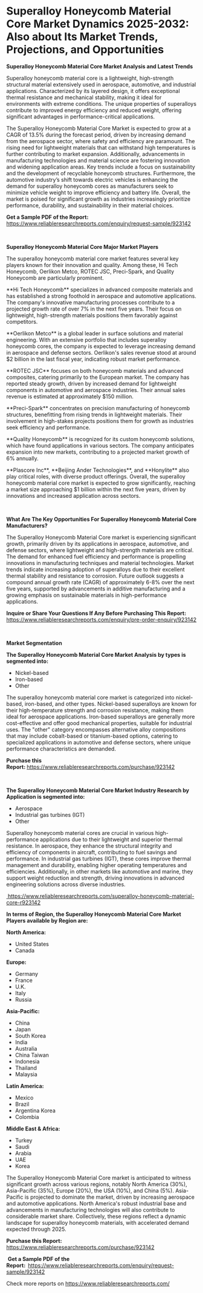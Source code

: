 <p><h1>Superalloy Honeycomb Material Core Market Dynamics 2025-2032: Also about Its Market Trends, Projections, and Opportunities</h1></p><p><strong>Superalloy Honeycomb Material Core Market Analysis and Latest Trends</strong></p>
<p><p>Superalloy honeycomb material core is a lightweight, high-strength structural material extensively used in aerospace, automotive, and industrial applications. Characterized by its layered design, it offers exceptional thermal resistance and mechanical stability, making it ideal for environments with extreme conditions. The unique properties of superalloys contribute to improved energy efficiency and reduced weight, offering significant advantages in performance-critical applications.</p><p>The Superalloy Honeycomb Material Core Market is expected to grow at a CAGR of 13.5% during the forecast period, driven by increasing demand from the aerospace sector, where safety and efficiency are paramount. The rising need for lightweight materials that can withstand high temperatures is further contributing to market expansion. Additionally, advancements in manufacturing technologies and material science are fostering innovation and widening application areas. Key trends include a focus on sustainability and the development of recyclable honeycomb structures. Furthermore, the automotive industry’s shift towards electric vehicles is enhancing the demand for superalloy honeycomb cores as manufacturers seek to minimize vehicle weight to improve efficiency and battery life. Overall, the market is poised for significant growth as industries increasingly prioritize performance, durability, and sustainability in their material choices.</p></p>
<p><strong>Get a Sample PDF of the Report:&nbsp;</strong> <a href="https://www.reliableresearchreports.com/enquiry/request-sample/923142?utm_campaign=3257&utm_medium=2&utm_source=Github&utm_content=ia&utm_term=07032025&utm_id=superalloy-honeycomb-material-core">https://www.reliableresearchreports.com/enquiry/request-sample/923142</a></p>
<p>&nbsp;</p>
<p><strong>Superalloy Honeycomb Material Core Major Market Players</strong></p>
<p><p>The superalloy honeycomb material core market features several key players known for their innovation and quality. Among these, Hi Tech Honeycomb, Oerlikon Metco, ROTEC JSC, Preci-Spark, and Quality Honeycomb are particularly prominent.</p><p>**Hi Tech Honeycomb** specializes in advanced composite materials and has established a strong foothold in aerospace and automotive applications. The company's innovative manufacturing processes contribute to a projected growth rate of over 7% in the next five years. Their focus on lightweight, high-strength materials positions them favorably against competitors.</p><p>**Oerlikon Metco** is a global leader in surface solutions and material engineering. With an extensive portfolio that includes superalloy honeycomb cores, the company is expected to leverage increasing demand in aerospace and defense sectors. Oerlikon's sales revenue stood at around $2 billion in the last fiscal year, indicating robust market performance.</p><p>**ROTEC JSC** focuses on both honeycomb materials and advanced composites, catering primarily to the European market. The company has reported steady growth, driven by increased demand for lightweight components in automotive and aerospace industries. Their annual sales revenue is estimated at approximately $150 million.</p><p>**Preci-Spark** concentrates on precision manufacturing of honeycomb structures, benefitting from rising trends in lightweight materials. Their involvement in high-stakes projects positions them for growth as industries seek efficiency and performance.</p><p>**Quality Honeycomb** is recognized for its custom honeycomb solutions, which have found applications in various sectors. The company anticipates expansion into new markets, contributing to a projected market growth of 6% annually.</p><p>**Plascore Inc**, **Beijing Ander Technologies**, and **Honylite** also play critical roles, with diverse product offerings. Overall, the superalloy honeycomb material core market is expected to grow significantly, reaching a market size approaching $1 billion within the next five years, driven by innovations and increased application across sectors.</p></p>
<p>&nbsp;</p>
<p><strong>What Are The Key Opportunities For Superalloy Honeycomb Material Core Manufacturers?</strong></p>
<p><p>The Superalloy Honeycomb Material Core market is experiencing significant growth, primarily driven by its applications in aerospace, automotive, and defense sectors, where lightweight and high-strength materials are critical. The demand for enhanced fuel efficiency and performance is propelling innovations in manufacturing techniques and material technologies. Market trends indicate increasing adoption of superalloys due to their excellent thermal stability and resistance to corrosion. Future outlook suggests a compound annual growth rate (CAGR) of approximately 6-8% over the next five years, supported by advancements in additive manufacturing and a growing emphasis on sustainable materials in high-performance applications.</p></p>
<p><strong>Inquire or Share Your Questions If Any Before Purchasing This Report:</strong> <a href="https://www.reliableresearchreports.com/enquiry/pre-order-enquiry/923142?utm_campaign=3257&utm_medium=2&utm_source=Github&utm_content=ia&utm_term=07032025&utm_id=superalloy-honeycomb-material-core">https://www.reliableresearchreports.com/enquiry/pre-order-enquiry/923142</a></p>
<p>&nbsp;</p>
<p><strong>Market Segmentation</strong></p>
<p><strong>The Superalloy Honeycomb Material Core Market Analysis by types is segmented into:</strong></p>
<p><ul><li>Nickel-based</li><li>Iron-based</li><li>Other</li></ul></p>
<p><p>The superalloy honeycomb material core market is categorized into nickel-based, iron-based, and other types. Nickel-based superalloys are known for their high-temperature strength and corrosion resistance, making them ideal for aerospace applications. Iron-based superalloys are generally more cost-effective and offer good mechanical properties, suitable for industrial uses. The "other" category encompasses alternative alloy compositions that may include cobalt-based or titanium-based options, catering to specialized applications in automotive and defense sectors, where unique performance characteristics are demanded.</p></p>
<p><strong>Purchase this Report:&nbsp;</strong><a href="https://www.reliableresearchreports.com/purchase/923142?utm_campaign=3257&utm_medium=2&utm_source=Github&utm_content=ia&utm_term=07032025&utm_id=superalloy-honeycomb-material-core">https://www.reliableresearchreports.com/purchase/923142</a></p>
<p>&nbsp;</p>
<p><strong>The Superalloy Honeycomb Material Core Market Industry Research by Application is segmented into:</strong></p>
<p><ul><li>Aerospace</li><li>Industrial gas turbines (IGT)</li><li>Other</li></ul></p>
<p><p>Superalloy honeycomb material cores are crucial in various high-performance applications due to their lightweight and superior thermal resistance. In aerospace, they enhance the structural integrity and efficiency of components in aircraft, contributing to fuel savings and performance. In industrial gas turbines (IGT), these cores improve thermal management and durability, enabling higher operating temperatures and efficiencies. Additionally, in other markets like automotive and marine, they support weight reduction and strength, driving innovations in advanced engineering solutions across diverse industries.</p></p>
<p><a href="https://www.reliableresearchreports.com/superalloy-honeycomb-material-core-r923142?utm_campaign=3257&utm_medium=2&utm_source=Github&utm_content=ia&utm_term=07032025&utm_id=superalloy-honeycomb-material-core">&nbsp;https://www.reliableresearchreports.com/superalloy-honeycomb-material-core-r923142</a></p>
<p><strong>In terms of Region, the Superalloy Honeycomb Material Core Market Players available by Region are:</strong></p>
<p>
    <p> <strong> North America: </strong>
        <ul>
            <li>United States</li>
            <li>Canada</li>
        </ul>
        </p> 
    <p> <strong> Europe: </strong>
        <ul>
            <li>Germany</li>
            <li>France</li>
            <li>U.K.</li>
            <li>Italy</li>
            <li>Russia</li>
        </ul>
        </p> 
    <p> <strong> Asia-Pacific: </strong>
        <ul>
            <li>China</li>
            <li>Japan</li>
            <li>South Korea</li>
            <li>India</li>
            <li>Australia</li>
            <li>China Taiwan</li>
            <li>Indonesia</li>
            <li>Thailand</li>
            <li>Malaysia</li>
        </ul>
        </p> 
    <p> <strong> Latin America: </strong>
        <ul>
            <li>Mexico</li>
            <li>Brazil</li>
            <li>Argentina Korea</li>
            <li>Colombia</li>
        </ul>
        </p> 
    <p> <strong> Middle East & Africa: </strong>
        <ul>
            <li>Turkey</li>
            <li>Saudi</li>
            <li>Arabia</li>
            <li>UAE</li>
            <li>Korea</li>
        </ul>
    </p>
    </p>
<p><p>The Superalloy Honeycomb Material Core market is anticipated to witness significant growth across various regions, notably North America (30%), Asia-Pacific (35%), Europe (20%), the USA (10%), and China (5%). Asia-Pacific is projected to dominate the market, driven by increasing aerospace and automotive applications. North America's robust industrial base and advancements in manufacturing technologies will also contribute to considerable market share. Collectively, these regions reflect a dynamic landscape for superalloy honeycomb materials, with accelerated demand expected through 2025.</p></p>
<p><strong>Purchase this Report: </strong><a href="https://www.reliableresearchreports.com/purchase/923142?utm_campaign=3257&utm_medium=2&utm_source=Github&utm_content=ia&utm_term=07032025&utm_id=superalloy-honeycomb-material-core">https://www.reliableresearchreports.com/purchase/923142</a></p>
<p>&nbsp;<strong>Get a Sample PDF of the Report:&nbsp;&nbsp;</strong><a href="https://www.reliableresearchreports.com/enquiry/request-sample/923142?utm_campaign=3257&utm_medium=2&utm_source=Github&utm_content=ia&utm_term=07032025&utm_id=superalloy-honeycomb-material-core">https://www.reliableresearchreports.com/enquiry/request-sample/923142</a></p>
<p><strong></strong></p>
<p>Check more reports on <a href="https://www.reliableresearchreports.com/?utm_campaign=3257&utm_medium=2&utm_source=Github&utm_content=ia&utm_term=07032025&utm_id=superalloy-honeycomb-material-core">https://www.reliableresearchreports.com/</a></p>